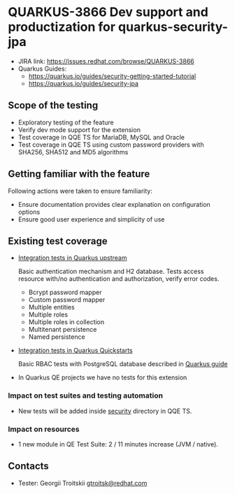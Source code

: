 # QUARKUS-3866 Dev support and productization for quarkus-security-jpa
- JIRA link: https://issues.redhat.com/browse/QUARKUS-3866
- Quarkus Guides: 
  - https://quarkus.io/guides/security-getting-started-tutorial
  - https://quarkus.io/guides/security-jpa

## Scope of the testing
- Exploratory testing of the feature
- Verify dev mode support for the extension
- Test coverage in QQE TS for MariaDB, MySQL and Oracle
- Test coverage in QQE TS using custom password providers with SHA256, SHA512 and MD5 algorithms

## Getting familiar with the feature
Following actions were taken to ensure familiarity:
- Ensure documentation provides clear explanation on configuration options
- Ensure good user experience and simplicity of use

## Existing test coverage
- [Integration tests in Quarkus upstream](https://github.com/quarkusio/quarkus/tree/main/extensions/security-jpa/deployment/src/test/java/io/quarkus/security/jpa)
  
  Basic authentication mechanism and H2 database. Tests access resource with/no authentication and authorization, verify error codes.
  - Bcrypt password mapper
  - Custom password mapper
  - Multiple entities
  - Multiple roles
  - Multiple roles in collection
  - Multitenant persistence
  - Named persistence 

- [Integration tests in Quarkus Quickstarts](https://github.com/quarkusio/quarkus-quickstarts/tree/main/security-jpa-quickstart/src/test/java/org/acme/elytron/security/jpa)

  Basic RBAC tests with PostgreSQL database described in [Quarkus guide](https://quarkus.io/guides/security-getting-started-tutorial#test-your-application-by-using-dev-services-for-postgresql)
- In Quarkus QE projects we have no tests for this extension 

### Impact on test suites and testing automation
- New tests will be added inside [security](https://github.com/quarkus-qe/quarkus-test-suite/tree/main/security) directory in QQE TS.

### Impact on resources
- 1 new module in QE Test Suite: 2 / 11 minutes increase (JVM / native).

## Contacts
- Tester: Georgii Troitskii <gtroitsk@redhat.com>